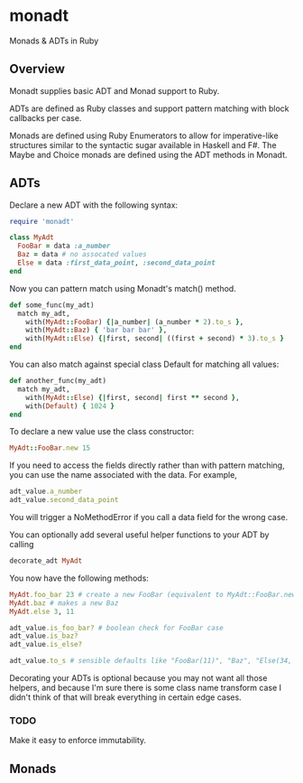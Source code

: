 # monadt
Monads &amp; ADTs in Ruby

## Overview 
Monadt supplies basic ADT and Monad support to Ruby. 

ADTs are defined as Ruby classes and support pattern matching with block callbacks per case.

Monads are defined using Ruby Enumerators to allow for imperative-like structures similar to the syntactic sugar available in Haskell and F#. The Maybe and Choice monads are defined using the ADT methods in Monadt.

## ADTs

Declare a new ADT with the following syntax:
```ruby
require 'monadt'

class MyAdt
  FooBar = data :a_number
  Baz = data # no assocated values
  Else = data :first_data_point, :second_data_point
end
```

Now you can pattern match using Monadt's match() method.
```ruby
def some_func(my_adt)
  match my_adt,
    with(MyAdt::FooBar) {|a_number| (a_number * 2).to_s },
    with(MyAdt::Baz) { 'bar bar bar' },
    with(MyAdt::Else) {|first, second| ((first + second) * 3).to_s }
end
```

You can also match against special class Default for matching all values:
```ruby
def another_func(my_adt)
  match my_adt,
    with(MyAdt::Else) {|first, second| first ** second },
    with(Default) { 1024 }
end
```

To declare a new value use the class constructor:
```ruby
MyAdt::FooBar.new 15
```

If you need to access the fields directly rather than with pattern matching, you can use the name associated with the data. For example,
```ruby
adt_value.a_number
adt_value.second_data_point
```
You will trigger a NoMethodError if you call a data field for the wrong case.

You can optionally add several useful helper functions to your ADT by calling
```ruby
decorate_adt MyAdt
```

You now have the following methods:
```ruby
MyAdt.foo_bar 23 # create a new FooBar (equivalent to MyAdt::FooBar.new 23)
MyAdt.baz # makes a new Baz
MyAdt.else 3, 11

adt_value.is_foo_bar? # boolean check for FooBar case
adt_value.is_baz?
adt_value.is_else?

adt_value.to_s # sensible defaults like "FooBar(11)", "Baz", "Else(34, 99)"
```

Decorating your ADTs is optional because you may not want all those helpers, and because I'm sure there is some class name transform case I didn't think of that will break everything in certain edge cases.

### TODO 

Make it easy to enforce immutability.

## Monads
